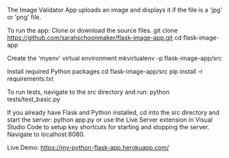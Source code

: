 The Image Validator App uploads an image and displays it if the file is a 'jpg' or 'png' file. 

To run the app:
Clone or download the source files. git clone https://github.com/sarahschoonmaker/flask-image-app.git
cd flask-image-app

Create the 'myenv' virtual environment
mkvirtualenv -p flask-image-app/src 

Install required Python packages
cd flask-image-app/src
pip install -r requirements.txt


To run tests, navigate to the src directory and run: python tests/test_basic.py

If you already have Flask and Python installed, cd into the src directory and start the server: python app.py or use the Live Server extension in Visual Studio Code to setup key shortcuts for starting and stopping the server. Navigate to localhost:8080. 

Live Demo: https://my-python-flask-app.herokuapp.com/

 